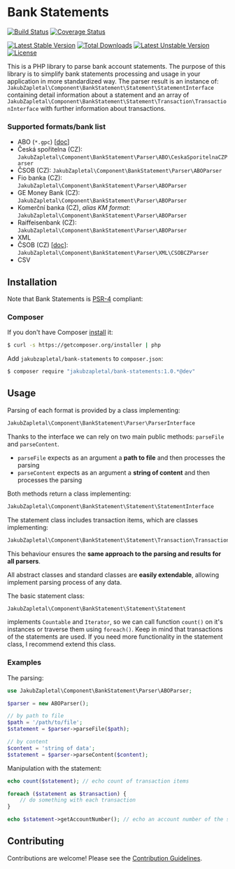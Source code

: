 # Bank Statements

[![Build Status](https://travis-ci.org/jakubzapletal/bank-statements.svg?branch=master)](https://travis-ci.org/jakubzapletal/bank-statements)
[![Coverage Status](https://coveralls.io/repos/jakubzapletal/bank-statements/badge.png?branch=master)](https://coveralls.io/r/jakubzapletal/bank-statements?branch=master)

[![Latest Stable Version](https://poser.pugx.org/jakubzapletal/bank-statements/v/stable.png)](https://packagist.org/packages/jakubzapletal/bank-statements)
[![Total Downloads](https://poser.pugx.org/jakubzapletal/bank-statements/downloads.png)](https://packagist.org/packages/jakubzapletal/bank-statements)
[![Latest Unstable Version](https://poser.pugx.org/jakubzapletal/bank-statements/v/unstable.png)](https://packagist.org/packages/jakubzapletal/bank-statements)
[![License](https://poser.pugx.org/jakubzapletal/bank-statements/license.png)](https://packagist.org/packages/jakubzapletal/bank-statements)

This is a PHP library to parse bank account statements. The purpose of this library is to simplify bank statements processing
and usage in your application in more standardized way. The parser result is an instance of:
`JakubZapletal\Component\BankStatement\Statement\StatementInterface` containing detail information
about a statement and an array of `JakubZapletal\Component\BankStatement\Statement\Transaction\TransactionInterface` with further
information about transactions.


### Supported formats/bank list

* ABO (`*.gpc`) [[doc](doc/abo.md)]
 * Česká spořitelna (CZ): `JakubZapletal\Component\BankStatement\Parser\ABO\CeskaSporitelnaCZParser`
 * ČSOB (CZ): `JakubZapletal\Component\BankStatement\Parser\ABOParser`
 * Fio banka (CZ): `JakubZapletal\Component\BankStatement\Parser\ABOParser`
 * GE Money Bank (CZ): `JakubZapletal\Component\BankStatement\Parser\ABOParser`
 * Komerční banka (CZ), *alias KM format*: `JakubZapletal\Component\BankStatement\Parser\ABOParser`
 * Raiffeisenbank (CZ): `JakubZapletal\Component\BankStatement\Parser\ABOParser`
* XML
 * ČSOB (CZ) [[doc](doc/xml/csob_cz.md)]: `JakubZapletal\Component\BankStatement\Parser\XML\CSOBCZParser`
* CSV


## Installation

Note that Bank Statements is [PSR-4](https://github.com/php-fig/fig-standards/blob/master/accepted/PSR-4-autoloader.md) compliant:

### Composer

If you don't have Composer [install](http://getcomposer.org/doc/00-intro.md#installation) it:

```bash
$ curl -s https://getcomposer.org/installer | php
```

Add `jakubzapletal/bank-statements` to `composer.json`:

```bash
$ composer require "jakubzapletal/bank-statements:1.0.*@dev"
```


## Usage

Parsing of each format is provided by a class implementing:

```php
JakubZapletal\Component\BankStatement\Parser\ParserInterface
```

Thanks to the interface we can rely on two main public methods: `parseFile` and `parseContent`.

* `parseFile` expects as an argument a **path to file** and then processes the parsing
* `parseContent` expects as an argument a **string of content** and then processes the parsing

Both methods return a class implementing:

```php
JakubZapletal\Component\BankStatement\Statement\StatementInterface
```

The statement class includes transaction items, which are classes implementing:

```php
JakubZapletal\Component\BankStatement\Statement\Transaction\TransactionInterface
```

This behaviour ensures the **same approach to the parsing and results for all parsers**.

All abstract classes and standard classes are **easily extendable**, allowing implement parsing process of any data.

The basic statement class:

```php
JakubZapletal\Component\BankStatement\Statement\Statement
```

implements `Countable` and `Iterator`, so we can call function `count()` on it's instances or traverse them using `foreach()`.
Keep in mind that transactions of the statements are used. If you need more functionality in the statement class,
I recommend extend this class.

### Examples

The parsing:

```php
use JakubZapletal\Component\BankStatement\Parser\ABOParser;

$parser = new ABOParser();

// by path to file
$path = '/path/to/file';
$statement = $parser->parseFile($path);

// by content
$content = 'string of data';
$statement = $parser->parseContent($content);
```

Manipulation with the statement:

```php
echo count($statement); // echo count of transaction items

foreach ($statement as $transaction) {
    // do something with each transaction
}

echo $statement->getAccountNumber(); // echo an account number of the statement
```


## Contributing

Contributions are welcome! Please see the [Contribution Guidelines](contributing.md).